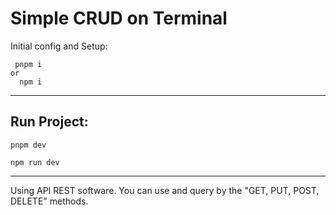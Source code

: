 # Simple CRUD on Terminal

Initial config and Setup:

```CMD
 pnpm i
or
  npm i
```

---

## Run Project:

```JS
pnpm dev
```

```JS
npm run dev
```

---

Using API REST software. You can use and query by the "GET, PUT, POST, DELETE" methods.
